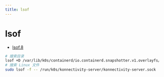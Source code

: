 ```yaml
---
title: lsof
---
```


# lsof

- [lsof.8](https://man7.org/linux/man-pages/man8/lsof.8.html)

```bash
# 搜索目录
lsof +D /var/lib/k0s/containerd/io.containerd.snapshotter.v1.overlayfs/
# 搜索 Linux 文件
sudo lsof -f -- /run/k0s/konnectivity-server/konnectivity-server.sock
```

